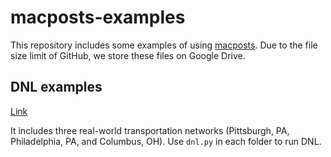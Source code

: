 # macposts-examples

This repository includes some examples of using [macposts](https://github.com/maccmu/macposts). Due to the file size limit of GitHub, we store these files on Google Drive.

## DNL examples

[Link](https://drive.google.com/open?id=1EsyLEMtx3Z_9DAImuNIoKtosx_bEiV9R&authuser=qzou%40andrew.cmu.edu&usp=drive_fs)

It includes three real-world transportation networks (Pittsburgh, PA, Philadelphia, PA, and Columbus, OH). Use `dnl.py` in each folder to run DNL.
